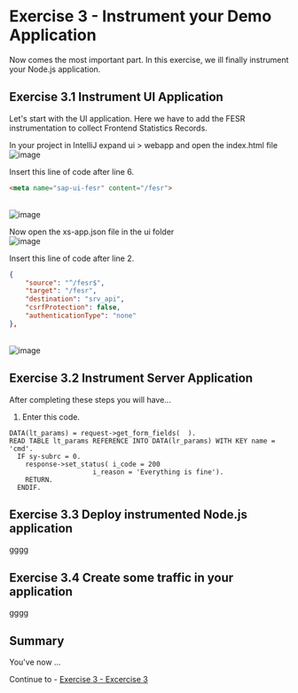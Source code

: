 # Exercise 3 - Instrument your Demo Application

Now comes the most important part. In this exercise, we ill finally instrument your Node.js application.

## Exercise 3.1 Instrument UI Application

Let's start with the UI application. Here we have to add the FESR instrumentation to collect Frontend Statistics Records.

In your project in IntelliJ expand ui > webapp and open the index.html file
<br>![image](https://github.com/SAP-samples/teched2023-XP261/assets/113598836/c0604c4d-348e-4dd2-be5f-b1e2126599d3)

Insert this line of code after line 6.
```html
<meta name="sap-ui-fesr" content="/fesr">
```
<br>![image](https://github.com/SAP-samples/teched2023-XP261/assets/113598836/e2181889-d23e-46dc-b599-611d2265b6c5)

Now open the xs-app.json file in the ui folder
<br>![image](https://github.com/SAP-samples/teched2023-XP261/assets/113598836/04b238b8-049f-42ba-a6eb-1f2f102942cb)

Insert this line of code after line 2.
```json
{
	"source": "^/fesr$",
	"target": "/fesr",
	"destination": "srv_api",
	"csrfProtection": false,
	"authenticationType": "none"
},
```
<br>![image](https://github.com/SAP-samples/teched2023-XP261/assets/113598836/f698dcc4-928a-4f42-955c-b2ebbe47267c)


## Exercise 3.2 Instrument Server Application

After completing these steps you will have...

1.	Enter this code.
```abap
DATA(lt_params) = request->get_form_fields(  ).
READ TABLE lt_params REFERENCE INTO DATA(lr_params) WITH KEY name = 'cmd'.
  IF sy-subrc = 0.
    response->set_status( i_code = 200
                     i_reason = 'Everything is fine').
    RETURN.
  ENDIF.

```

## Exercise 3.3 Deploy instrumented Node.js application

gggg

## Exercise 3.4 Create some traffic in your application

gggg

## Summary

You've now ...

Continue to - [Exercise 3 - Excercise 3 ](../ex3/README.md)


